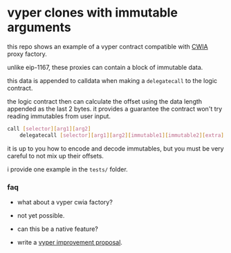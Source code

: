 # vyper clones with immutable arguments

this repo shows an example of a vyper contract compatible with [CWIA](https://github.com/wighawag/clones-with-immutable-args/) proxy factory.

unlike eip-1167, these proxies can contain a block of immutable data.

this data is appended to calldata when making a `delegatecall` to the logic contract.

the logic contract then can calculate the offset using the data length appended as the last 2 bytes.
it provides a guarantee the contract won't try reading immutables from user input.

```bash
call [selector][arg1][arg2]
	delegatecall [selector][arg1][arg2][immutable1][immutable2][extra]
```

it is up to you how to encode and decode immutables, but you must be very careful to not mix up their offsets.

i provide one example in the `tests/` folder.

### faq

- what about a vyper cwia factory?
- not yet possible.

- can this be a native feature?
- write a [vyper improvement proposal](https://github.com/vyperlang/vyper/issues).
